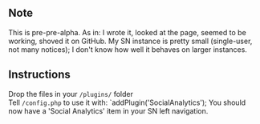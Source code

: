 ## Note

This is pre-pre-alpha. 
As in: I wrote it, looked at the page, seemed to be working, shoved it on GitHub.
My SN instance is pretty small (single-user, not many notices); I don't know how well it behaves on larger instances.

## Instructions

Drop the files in your `/plugins/` folder  
Tell `/config.php` to use it with: `addPlugin('SocialAnalytics');
You should now have a 'Social Analytics' item in your SN left navigation.
